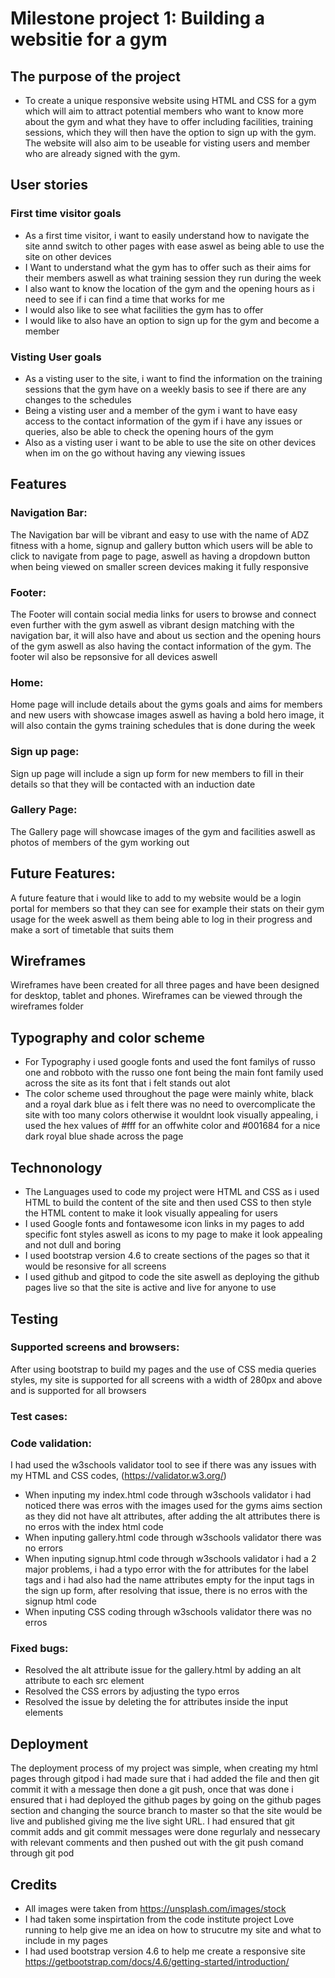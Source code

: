 # Milestone project 1: Building a websitie for a gym

## The purpose of the project

* To create a unique responsive website using HTML and CSS for a gym which will aim to attract potential members who want to know more about the gym and what they have to offer including facilities, training sessions, which they will then have the option to sign up with the gym. The website will also aim to be useable for visting users and member who are already signed with the gym.

## User stories

### First time visitor goals

* As a first time visitor, i want to easily understand how to navigate the site annd switch to other pages with ease aswel as being able to use the site on other devices
* I Want to understand what the gym has to offer such as their aims for their members aswell as what training session they run during the week
* I also want to know the location of the gym and the opening hours as i need to see if i can find a time that works for me
* I would also like to see what facilities the gym has to offer 
* I would like to also have an option to sign up for the gym and become a member

### Visting User goals

* As a visting user to the site, i want to find the information on the training sessions that the gym have on a weekly basis to see if there are any changes to the schedules
* Being a visting user and a member of the gym i want to have easy access to the contact information of the gym if i have any issues or queries, also be able to check the opening hours of the gym 
* Also as a visting user i want to be able to use the site on other devices when im on the go without having any viewing issues

## Features

### Navigation Bar:

The Navigation bar will be vibrant and easy to use with the name of ADZ fitness with a home, signup and gallery button which users will be able to click to navigate from page to page, aswell as having a dropdown button when being viewed on smaller screen devices making it fully responsive

### Footer:

The Footer will contain social media links for users to browse and connect even further with the gym aswell as vibrant design matching with the navigation bar, it will also have and about us section and the opening hours of the gym aswell as also having the contact information of the gym. The footer wil also be repsonsive for all devices aswell

### Home:

Home page will include details about the gyms goals and aims for members and new users with showcase images aswell as having a bold hero image, it will also contain the gyms training schedules that is done during the week

### Sign up page:

Sign up page will include a sign up form for new members to fill in their details so that they will be contacted with an induction date

### Gallery Page:

The Gallery page will showcase images of the gym and facilities aswell as photos of members of the gym working out

## Future Features: 

A future feature that i would like to add to my website would be a login portal for members so that they can see for example their stats on their gym usage for the week aswell as them being able to log in their progress and make a sort of timetable that suits them

## Wireframes

Wireframes have been created for all three pages and have been designed for desktop, tablet and phones. Wireframes can be viewed through the wireframes folder

## Typography and color scheme

* For Typography i used google fonts and used the font familys of russo one and robboto with the russo one font being the main font family used across the site as its font that i felt stands out alot
* The color scheme used throughout the page were mainly white, black and a royal dark blue as i felt there was no need to overcomplicate the site with too many colors otherwise it wouldnt look visually appealing, i used the hex values of #fff for an offwhite color and #001684 for a nice dark royal blue shade across the page

## Technonology

* The Languages used to code my project were HTML and CSS as i used HTML to build the content of the site and then used CSS to then style the HTML content to make it look visually appealing for users
* I used Google fonts and fontawesome icon links in my pages to add specific font styles aswell as icons to my page to make it look appealing and not dull and boring
* I used bootstrap version 4.6 to create sections of the pages so that it would be resonsive for all screens  
* I used github and gitpod to code the site aswell as deploying the github pages live so that the site is active and live for anyone to use

## Testing

### Supported screens and browsers:

After using bootstrap to build my pages and the use of CSS media queries styles, my site is supported for all screens with a width of 280px and above and is supported for all browsers

### Test cases:

### Code validation:

I had used the w3schools validator tool to see if there was any issues with my HTML and CSS codes, (https://validator.w3.org/)

* When inputing my index.html code through w3schools validator i had noticed there was erros with the images used for the gyms aims section as they did not have alt attributes, after adding the alt attributes there is no erros with the index html code
* When inputing gallery.html code through w3schools validator there was no errors
* When inputing signup.html code through w3schools validator i had a 2 major problems, i had a typo error with the for attributes for the label tags and i had also had the name attributes empty for the input tags in the sign up form, after resolving that issue, there is no erros with the signup html code 
* When inputing CSS coding through w3schools validator there was no erros

### Fixed bugs:

* Resolved the alt attribute issue for the gallery.html by adding an alt attribute to each src element
* Resolved the CSS errors by adjusting the typo erros 
* Resolved the issue by deleting the for attributes inside the input elements

## Deployment

The deployment process of my project was simple, when creating my html pages through gitpod i had made sure that i had added the file and then git commit it with a message then done a git push, once that was done i ensured that i had deployed the github pages by going on the github pages section and changing the source branch to master so that the site would be live and published giving me the live sight URL. I had ensured that git commit adds and git commit messages were done regurlaly and nessecary with relevant comments and then pushed out with the git push comand through git pod

## Credits

* All images were taken from https://unsplash.com/images/stock
* I had taken some inspirtation from the code institute project Love running to help give me an idea on how to strucutre my site and what to include in my pages
* I had used bootstrap version 4.6 to help me create a responsive site https://getbootstrap.com/docs/4.6/getting-started/introduction/



